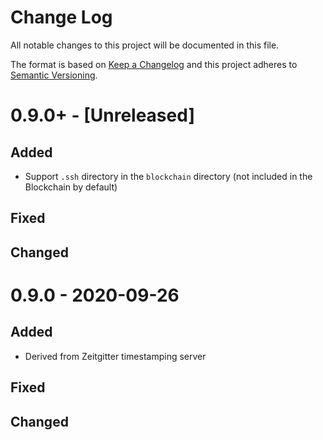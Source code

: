 # Change Log
All notable changes to this project will be documented in this file.

The format is based on [Keep a Changelog](https://keepachangelog.com/)
and this project adheres to [Semantic Versioning](https://semver.org/).


# 0.9.0+ - [Unreleased]
## Added
- Support `.ssh` directory in the `blockchain` directory (not included in the
  Blockchain by default)

## Fixed

## Changed


# 0.9.0 - 2020-09-26
## Added
- Derived from Zeitgitter timestamping server

## Fixed

## Changed
